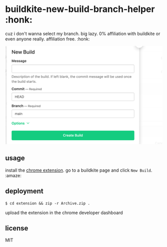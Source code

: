 # buildkite-new-build-branch-helper :honk:

cuz i don't wanna select my branch. big lazy. 0% affiliation with
buildkite or even anyone really. affiliation free. :honk:

![](assets/at-least-one-screenshot-or-video-is-required.png)

## usage

install the [chrome extension](). go to a buildkite page and click
`New Build`. :amaze:

## deployment

```
$ cd extension && zip -r Archive.zip .
```

upload the extension in the chrome developer dashboard

## license

MIT
